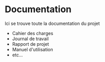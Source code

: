 # Documentation

Ici se trouve toute la documentation du projet

  - Cahier des charges
  - Journal de travail
  - Rapport de projet
  - Manuel d'utilisation
  - etc...
